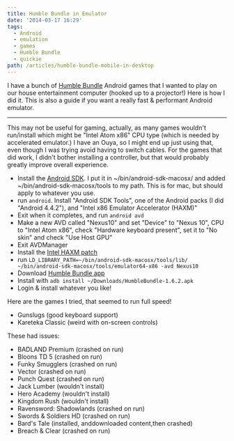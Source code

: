 ```yaml
---
title: Humble Bundle in Emulator
date: '2014-03-17 16:29'
tags:
  - Android
  - emulation
  - games
  - Humble Bundle
  - quickie
path: /articles/humble-bundle-mobile-in-desktop
---
```


I have a bunch of [Humble Bundle](https://www.humblebundle.com/) Android games that I wanted to play on our house entertainment computer (hooked up to a projector!) Here is how I did it. This is also a guide if you want a really fast & performant Android emulator.

---

This may not be useful for gaming, actually, as many games wouldn't run/install which might be "Intel Atom x86" CPU type (which is needed by accelerated emulator.) I have an Ouya, so I might end up just using that, even though I was trying avoid having to switch cables. For the games that did work, I didn't bother installing a controller, but that would probably greatly improve overall experience.

*  Install the [Android SDK](http://developer.android.com/sdk/index.html). I put it in ~/bin/android-sdk-macosx/ and added ~/bin/android-sdk-macosx/tools to my path.  This is for mac, but should apply to whatever you use.
*  run `android`. Install "Android SDK Tools", one of the Android packs (I did "Android 4.4.2"), and "Intel x86 Emulator Accelerator (HAXM)"
*  Exit when it completes, and run `android avd`
*  Make a new AVD called "Nexus10" and set "Device" to "Nexus 10", CPU to "Intel Atom x86", check "Hardware keyboard present", set it to "No skin" and check "Use Host GPU"
*  Exit AVDManager
*  Install the [Intel HAXM patch](http://software.intel.com/en-us/android/articles/intel-hardware-accelerated-execution-manager)
*  run `LD_LIBRARY_PATH=~/bin/android-sdk-macosx/tools/lib/ ~/bin/android-sdk-macosx/tools/emulator64-x86 -avd Nexus10`
*  Download [Humble Bundle app](https://www.humblebundle.com/getapp)
*  Install with `adb install ~/Downloads/HumbleBundle-1.6.2.apk`
*  Login & install whatever you like!

Here are the games I tried, that seemed to run full speed!

*  Gunslugs (good keyboard support)
*  Kareteka Classic (weird with on-screen controls)

These had issues:

*  BADLAND Premium (crashed on run)
*  Bloons TD 5 (crashed on run)
*  Funky Smugglers (crashed on run)
*  Vector (crashed on run)
*  Punch Quest (crashed on run)
*  Jack Lumber (wouldn't install)
*  Hero Academy (wouldn't install)
*  Kingdom Rush (wouldn't install)
*  Ravensword: Shadowlands (crashed on run)
*  Swords & Soldiers HD (crashed on run)
*  Bard's Tale (installed, anddownloaded content,then crashed)
*  Breach & Clear (crashed on run)
